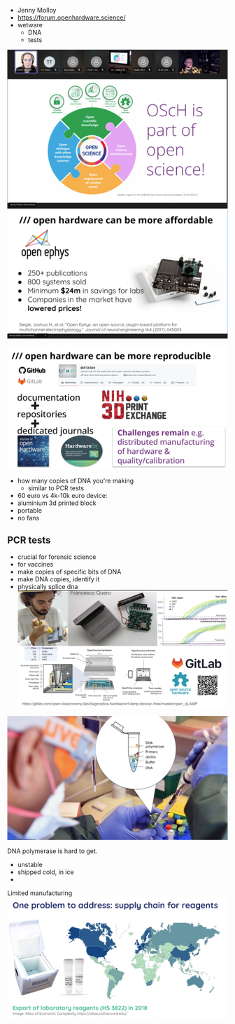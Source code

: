 - Jenny Molloy
- https://forum.openhardware.science/
- wetware
	- DNA
	- tests

![](img/Screenshot%202024-11-19%20at%2021.02.03.png)![](img/Screenshot%202024-11-19%20at%2021.03.15.png)

![](img/Screenshot%202024-11-19%20at%2021.04.23.png)


- how many copies of DNA you're making
	- similar to PCR tests
- 60 euro vs 4k-10k euro device:
- aluminium 3d printed block
- portable
- no fans

## PCR tests
- crucial for forensic science
- for vaccines
- make copies of specific bits of DNA
- make DNA copies, identify it
- physically splice dna
![](img/Screenshot%202024-11-19%20at%2021.05.10.png)

![](img/Screenshot%202024-11-19%20at%2021.09.32.png)

DNA polymerase is hard to get.
- unstable
- shipped cold, in ice
- 

Limited manufacturing
![](img/Screenshot%202024-11-19%20at%2021.11.01.png)